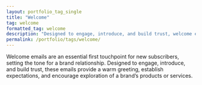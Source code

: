 ```yaml
---
layout: portfolio_tag_single
title: "Welcome"
tag: welcome
formatted_tag: welcome
description: "Designed to engage, introduce, and build trust, welcome emails provide a warm greeting, establish expectations, and encourage exploration of a brand’s products or services."
permalink: /portfolio/tags/welcome/
---
```


<p class="relative max-w-4 my-0 mx-auto text-xs lg:text-sm font-normal">Welcome emails are an essential first touchpoint for new subscribers, setting the tone for a brand relationship. Designed to engage, introduce, and build trust, these emails provide a warm greeting, establish expectations, and encourage exploration of a brand’s products or services.</p>